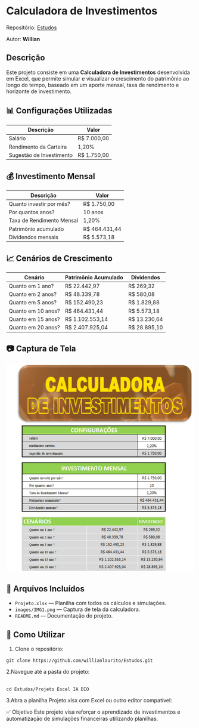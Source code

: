 # Calculadora de Investimentos

Repositório: [Estudos](https://github.com/willianlaurito/Estudos.git)

Autor: **Willian**

## Descrição

Este projeto consiste em uma **Calculadora de Investimentos** desenvolvida em Excel, que permite simular e visualizar o crescimento do patrimônio ao longo do tempo, baseado em um aporte mensal, taxa de rendimento e horizonte de investimento.

## 📊 Configurações Utilizadas

| Descrição                 | Valor       |
|-------------------------- |------------ |
| Salário                   | R$ 7.000,00 |
| Rendimento da Carteira    | 1,20%       |
| Sugestão de Investimento  | R$ 1.750,00 |

## 💰 Investimento Mensal

| Descrição                           | Valor       |
|-------------------------------------- |------------ |
| Quanto investir por mês?             | R$ 1.750,00 |
| Por quantos anos?                    | 10 anos     |
| Taxa de Rendimento Mensal            | 1,20%       |
| Patrimônio acumulado                 | R$ 464.431,44 |
| Dividendos mensais                   | R$ 5.573,18 |

## 📈 Cenários de Crescimento

| Cenário               | Patrimônio Acumulado | Dividendos |
|---------------------- |----------------------|----------- |
| Quanto em 1 ano?      | R$ 22.442,97         | R$ 269,32 |
| Quanto em 2 anos?     | R$ 48.339,78         | R$ 580,08 |
| Quanto em 5 anos?     | R$ 152.490,23        | R$ 1.829,88 |
| Quanto em 10 anos?    | R$ 464.431,44        | R$ 5.573,18 |
| Quanto em 15 anos?    | R$ 1.102.553,14      | R$ 13.230,64 |
| Quanto em 20 anos?    | R$ 2.407.925,04      | R$ 28.895,10 |


## 📷 Captura de Tela

![Calculadora de Investimentos](images/IMG1.png)

## 📁 Arquivos Incluídos

- `Projeto.xlsx` — Planilha com todos os cálculos e simulações.
- `images/IMG1.png` — Captura de tela da calculadora.
- `README.md` — Documentação do projeto.

## 🚀 Como Utilizar

1. Clone o repositório:

```
git clone https://github.com/willianlaurito/Estudos.git

```

2.Navegue até a pasta do projeto:

```

cd Estudos/Projeto Excel IA DIO

```

3.Abra a planilha Projeto.xlsx com Excel ou outro editor compatível:

✅ Objetivo
Este projeto visa reforçar o aprendizado de investimentos e automatização de simulações financeiras utilizando planilhas.


